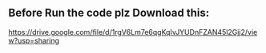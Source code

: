 ## Before Run the code plz Download this:

https://drive.google.com/file/d/1rgV6Lm7e6qgKqIvJYUDnFZAN45l2Gjj2/view?usp=sharing